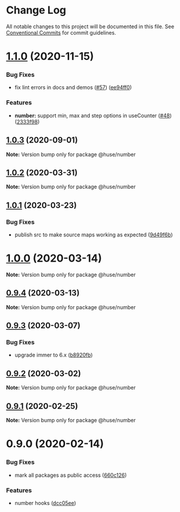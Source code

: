 # Change Log

All notable changes to this project will be documented in this file.
See [Conventional Commits](https://conventionalcommits.org) for commit guidelines.

# [1.1.0](https://github.com/ecomfe/react-hooks/compare/@huse/number@1.0.2...@huse/number@1.1.0) (2020-11-15)


### Bug Fixes

* fix lint errors in docs and demos ([#57](https://github.com/ecomfe/react-hooks/issues/57)) ([ee94ff0](https://github.com/ecomfe/react-hooks/commit/ee94ff02bf09696374ca4250c496a4dec0cbe02a))


### Features

* **number:** support min, max and step options in useCounter ([#48](https://github.com/ecomfe/react-hooks/issues/48)) ([2333f98](https://github.com/ecomfe/react-hooks/commit/2333f98adc623c805b2e8c9b82e52dc150dcbe5d))





## [1.0.3](https://github.com/ecomfe/react-hooks/compare/@huse/number@1.0.2...@huse/number@1.0.3) (2020-09-01)

**Note:** Version bump only for package @huse/number





## [1.0.2](https://github.com/ecomfe/react-hooks/compare/@huse/number@1.0.1...@huse/number@1.0.2) (2020-03-31)

**Note:** Version bump only for package @huse/number





## [1.0.1](https://github.com/ecomfe/react-hooks/compare/@huse/number@0.9.3...@huse/number@1.0.1) (2020-03-23)


### Bug Fixes

* publish src to make source maps working as expected ([9d49f6b](https://github.com/ecomfe/react-hooks/commit/9d49f6b294a445c302f05da958c6e427e7eae669))





# [1.0.0](https://github.com/ecomfe/react-hooks/compare/@huse/number@0.9.3...@huse/number@1.0.0) (2020-03-14)

**Note:** Version bump only for package @huse/number





## [0.9.4](https://github.com/ecomfe/react-hooks/compare/@huse/number@0.9.3...@huse/number@0.9.4) (2020-03-13)

**Note:** Version bump only for package @huse/number





## [0.9.3](https://github.com/ecomfe/react-hooks/compare/@huse/number@0.9.2...@huse/number@0.9.3) (2020-03-07)


### Bug Fixes

* upgrade immer to 6.x ([b8920fb](https://github.com/ecomfe/react-hooks/commit/b8920fb67a14bd111b543efdcd58b67b8277ba46))





## [0.9.2](https://github.com/ecomfe/react-hooks/compare/@huse/number@0.9.1...@huse/number@0.9.2) (2020-03-02)

**Note:** Version bump only for package @huse/number





## [0.9.1](https://github.com/ecomfe/react-hooks/compare/@huse/number@0.9.0...@huse/number@0.9.1) (2020-02-25)

**Note:** Version bump only for package @huse/number





# 0.9.0 (2020-02-14)


### Bug Fixes

* mark all packages as public access ([660c126](https://github.com/ecomfe/react-hooks/commit/660c1265ee27cb0de0e7b456904a22f4370002d0))


### Features

* number hooks ([dcc05ee](https://github.com/ecomfe/react-hooks/commit/dcc05ee6b120e01b2232543413d2388b9fd185d5))
